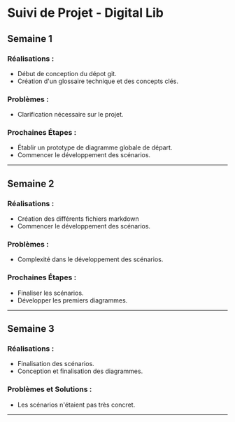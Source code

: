 
# Suivi de Projet - Digital Lib

## Semaine 1

### Réalisations :
- Début de conception du dépot git.
- Création d'un glossaire technique et des concepts clés.

### Problèmes :
- Clarification nécessaire sur le projet.

### Prochaines Étapes :
- Établir un prototype de diagramme globale de départ.
- Commencer le développement des scénarios.

---

## Semaine 2

### Réalisations :
- Création des différents fichiers markdown
- Commencer le développement des scénarios.

### Problèmes :
- Complexité dans le développement des scénarios.

### Prochaines Étapes :
- Finaliser les scénarios.
- Développer les premiers diagrammes.

---

## Semaine 3

### Réalisations :
- Finalisation des scénarios.
- Conception et finalisation des diagrammes.

### Problèmes et Solutions :
- Les scénarios n'étaient pas très concret.

---

